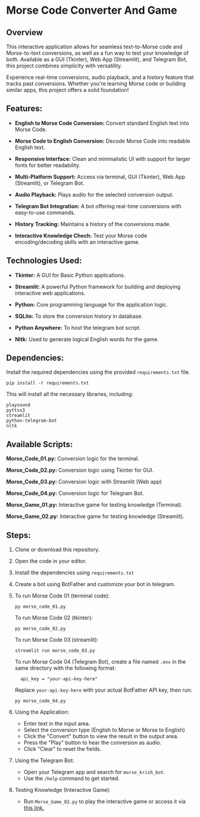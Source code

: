 # Morse Code Converter And Game
## Overview
This interactive application allows for seamless text-to-Morse code and Morse-to-text conversions, as well as a fun way to test your knowledge of both. Available as a GUI (Tkinter), Web App (Streamlit), and Telegram Bot, this project combines simplicity with versatility.

Experience real-time conversions, audio playback, and a history feature that tracks past conversions. Whether you're learning Morse code or building similar apps, this project offers a solid foundation!

## Features:
- **English to Morse Code Conversion:** Convert standard English text into Morse Code.

- **Morse Code to English Conversion:** Decode Morse Code into readable English text.

- **Responsive Interface:** Clean and minimalistic UI with support for larger fonts for better readability.

- **Multi-Platform Support:** Access via terminal, GUI (Tkinter), Web App (Streamlit), or Telegram Bot.

- **Audio Playback:** Plays audio for the selected conversion output.

- **Telegram Bot Integration:** A bot offering real-time conversions with easy-to-use commands.

- **History Tracking:** Maintains a history of the conversions made.

- **Interactive Knowledge Chech:** Test your Morse code encoding/decoding skills with an interactive game.

## Technologies Used:
- **Tkinter:** A GUI for Basic Python applications.

- **Streamlit:** A powerful Python framework for building and deploying interactive web applications.
  
- **Python:** Core programming language for the application logic.

- **SQLite:** To store the conversion history in database.

- **Python Anywhere:** To host the telegram bot script.

- **Nltk:** Used to generate logical English words for the game.

## Dependencies:
Install the required dependencies using the provided `requirements.txt` file.

`pip install -r requirements.txt`

This will install all the necessary libraries, including:
```
playsound
pyttsx3
streamlit
python-telegram-bot
nltk
```

## Available Scripts:
**Morse_Code_01.py:** Conversion logic for the terminal.

**Morse_Code_02.py:** Conversion logic using Tkinter for GUI.

**Morse_Code_03.py:** Conversion logic with Streamlit (Web app)

**Morse_Code_04.py:** Conversion logic for Telegram Bot.

**Morse_Game_01.py:** Interactive game for testing knowledge (Terminal).

**Morse_Game_02.py:** Interactive game for testing knowledge (Streamlit).

## Steps:

1. Clone or download this repository.

2. Open the code in your editor.

3. Install the dependencies using `requirements.txt`

4. Create a bot using BotFather and customize your bot in telegram.

5. To run Morse Code 01 (terminal code):
   
   `py morse_code_01.py`

   To run Morse Code 02 (tkinter):

   `py morse_code_02.py`

   To run Morse Code 03 (streamlit):

   `streamlit run morse_code_03.py`

   To run Morse Code 04 (Telegram Bot), create a file named `.env` in the same directory with the following format:

   ```
     api_key = "your-api-key-here"
   ```
   Replace `your-api-key-here` with your actual BotFather API key, then run:

   `py morse_code_04.py`

6. Using the Application:
   - Enter text in the input area.
   - Select the conversion type (English to Morse or Morse to English)
   - Click the "Convert" button to view the result in the output area.
   - Press the "Play" button to hear the conversion as audio.
   - Click "Clear" to reset the fields.

7. Using the Telegram Bot:
   - Open your Telegram app and search for `morse_krish_bot`.
   - Use the `/help` command to get started.
  
8. Testing Knowledge (Interactive Game):
   - Run `Morse_Game_02.py` to play the interactive game or access it via [this link.](https://krish-mini-projects-morse-game.streamlit.app)
